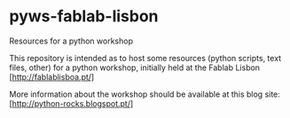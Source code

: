 # pyws-fablab-lisbon
Resources for a python workshop

This repository is intended as to host some resources (python scripts, text files, other) for a python workshop, initially held at the Fablab Lisbon [http://fablablisboa.pt/]

More information about the workshop should be available at this blog site: [http://python-rocks.blogspot.pt/]

